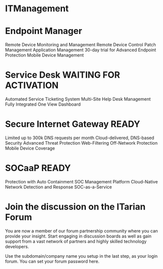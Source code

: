 # ITManagement


# Endpoint Manager
Remote Device Monitoring and Management
Remote Device Control
Patch Management
Application Management
30-day trial for Advanced Endpoint Protection
Mobile Device Management
 
# Service Desk WAITING FOR ACTIVATION  
Automated Service Ticketing System
Multi-Site Help Desk Management
Fully Integrated One View Dashboard
 
# Secure Internet Gateway READY 
Limited up to 300k DNS requests per month
Cloud-delivered, DNS-based Security
Advanced Threat Protection
Web-Filtering
Off-Network Protection
Mobile Device Coverage
 
# SOCaaP READY 
Protection with Auto Containment
SOC Management Platform
Cloud-Native Network Detection and Response
SOC-as-a-Service


# Join the discussion on the ITarian Forum
You are now a member of our forum partnership community where you can provide your insight. Start engaging in discussion boards as well as gain support from a vast network of partners and highly skilled technology developers.

Use the subdomain/company name you setup in the last step, as your login forum.
You can set your forum password here.
